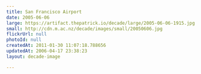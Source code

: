 ```yaml
---
title: San Francisco Airport
date: 2005-06-06
large: https://artifact.thepatrick.io/decade/large/2005-06-06-1915.jpg
small: http://cdn.m.ac.nz/decade/images/small/20050606.jpg
flickrUrl: null
photoId: null
createdAt: 2011-01-30 11:07:18.788656
updatedAt: 2006-04-17 23:38:23
layout: decade-image

---
```


